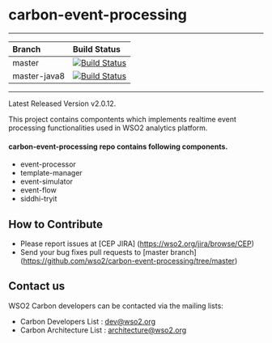 <!--
 ~ Copyright (c) 2005-2014, WSO2 Inc. (http://www.wso2.org) All Rights Reserved.
 ~
 ~ WSO2 Inc. licenses this file to you under the Apache License,
 ~ Version 2.0 (the "License"); you may not use this file except
 ~ in compliance with the License.
 ~ You may obtain a copy of the License at
 ~
 ~    http://www.apache.org/licenses/LICENSE-2.0
 ~
 ~ Unless required by applicable law or agreed to in writing,
 ~ software distributed under the License is distributed on an
 ~ "AS IS" BASIS, WITHOUT WARRANTIES OR CONDITIONS OF ANY
 ~ KIND, either express or implied.  See the License for the
 ~ specific language governing permissions and limitations
 ~ under the License.
-->

# carbon-event-processing
---

|  Branch | Build Status |
| :------------ |:-------------
| master      | [![Build Status](https://wso2.org/jenkins/job/carbon-event-processing/badge/icon)](https://wso2.org/jenkins/job/carbon-event-processing) |
| master-java8      | [![Build Status](https://wso2.org/jenkins/job/carbon-event-processing/badge/icon)](https://wso2.org/jenkins/job/carbon-event-processing__java8/) |
---

Latest Released Version v2.0.12.

This project contains compontents which implements realtime event processing functionalities used in WSO2 analytics platform.

#### carbon-event-processing repo contains following components.

* event-processor      
* template-manager
* event-simulator
* event-flow
* siddhi-tryit

## How to Contribute
* Please report issues at [CEP JIRA] (https://wso2.org/jira/browse/CEP)
* Send your bug fixes pull requests to [master branch] (https://github.com/wso2/carbon-event-processing/tree/master) 

## Contact us
WSO2 Carbon developers can be contacted via the mailing lists:

* Carbon Developers List : dev@wso2.org
* Carbon Architecture List : architecture@wso2.org
